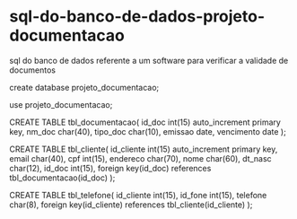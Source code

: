 # sql-do-banco-de-dados-projeto-documentacao
sql do banco de dados referente a um software para verificar a validade de documentos

create database projeto_documentacao;

use projeto_documentacao;

CREATE TABLE tbl_documentacao(
  id_doc int(15) auto_increment primary key,
  nm_doc char(40),
  tipo_doc char(10),
  emissao date,
  vencimento date
);

CREATE TABLE tbl_cliente(
  id_cliente int(15) auto_increment primary key,
  email char(40),
  cpf int(15),
  endereco char(70),
  nome char(60),
  dt_nasc char(12),
  id_doc int(15),
  foreign key(id_doc) references tbl_documentacao(id_doc)
);

CREATE TABLE tbl_telefone(
  id_cliente int(15),
  id_fone int(15),
  telefone char(8),
  foreign key(id_cliente) references tbl_cliente(id_cliente)
);
